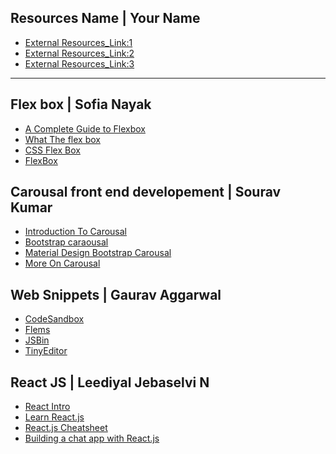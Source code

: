 ## Resources Name | Your Name
* [External Resources_Link:1]()
* [External Resources_Link:2]()
* [External Resources_Link:3]()
-------------------------------------------------------


## Flex box | Sofia Nayak
* [A Complete Guide to Flexbox](https://css-tricks.com/snippets/css/a-guide-to-flexbox/)
* [What The flex box](https://flexbox.io/)
* [CSS Flex Box](https://www.w3schools.com/css/css3_flexbox.asp)
* [FlexBox](https://internetingishard.com/html-and-css/flexbox/)


## Carousal front end developement | Sourav Kumar
* [Introduction To Carousal](https://www.w3schools.com/howto/howto_js_slideshow.asp)
* [Bootstrap caraousal](https://getbootstrap.com/docs/4.1/components/carousel/)
* [Material Design Bootstrap Carousal](https://mdbootstrap.com/javascript/carousel/)
* [More On Carousal](https://3dtransforms.desandro.com/carousel)

## Web Snippets | Gaurav Aggarwal
* [CodeSandbox](https://codesandbox.io/)
* [Flems](https://flems.io/)
* [JSBin](https://jsbin.com/?html,output)
* [TinyEditor]()

## React JS | Leediyal Jebaselvi N
* [React Intro](https://reactjs.org/)
* [Learn React.js](https://medium.freecodecamp.org/learn-react-js-in-5-minutes-526472d292f4)
* [React.js Cheatsheet](https://devhints.io/react)
* [Building a chat app with React.js](https://scrimba.com/g/greactchatkit)